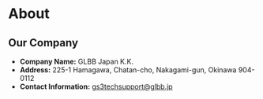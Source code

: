 # About

## Our Company 

- **Company Name:** GLBB Japan K.K.
- **Address:** 225-1 Hamagawa, Chatan-cho, Nakagami-gun, Okinawa 904-0112
- **Contact Information:** gs3techsupport@glbb.jp